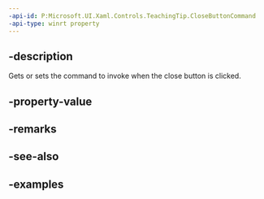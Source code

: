```yaml
---
-api-id: P:Microsoft.UI.Xaml.Controls.TeachingTip.CloseButtonCommand
-api-type: winrt property
---
```


## -description

Gets or sets the command to invoke when the close button is clicked.

## -property-value

## -remarks

## -see-also

## -examples


